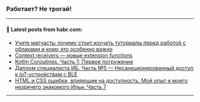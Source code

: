 ### Работает? Не трогай!

---
<!--
#### 🛠️ Technical stack:

![Java](https://img.shields.io/badge/Java-informational?logo=Oracle&style=flat&logoColor=white&color=FF4500)
![Kotlin](https://img.shields.io/badge/Kotlin-informational?logo=Kotlin&style=flat&logoColor=white&color=774D97)
![TS](https://img.shields.io/badge/TypeScript-informational?logo=typeScript&style=flat&logoColor=black&color=017acc)
![Python](https://img.shields.io/badge/Python-informational?logo=Python&style=flat&logoColor=black&color=ffdd54) <br>
![Spring](https://img.shields.io/badge/Spring-informational?logo=Spring&style=flat&logoColor=white&color=6DB33F) 
![SpringBoot](https://img.shields.io/badge/SpringBoot-informational?logo=SpringBoot&style=flat&logoColor=white&color=6DB33F)
![Nest](https://img.shields.io/badge/NestJS-informational?logo=NestJS&style=flat&logoColor=white&color=E0234E) 
![NodeJS](https://img.shields.io/badge/NodeJS-informational?logo=node.js&style=flat&logoColor=white&color=70A760)<br>
![PostgreSQL](https://img.shields.io/badge/PostgreSQL-informational?logo=PostgreSQL&style=flat&logoColor=white&color=DAA520)
![MongoDB](https://img.shields.io/badge/MongoDB-informational?logo=MongoDB&style=flat&logoColor=white&color=870000)
![Apache](https://img.shields.io/badge/Apache-informational?logo=apache&style=flat&logoColor=white&color=f74e28)

___ 


#### 🛠️ Most used languages:

[![Top Langs](https://github-readme-stats-git-master-advtsetting-gmailcom.vercel.app/api/top-langs/?username=zloylis&langs_count=10&hide_title=true&title_color=e6edf3&size_weight=0.5&count_weight=0.5&layout=compact&hide_border=true&theme=dracula)](https://github.com/zloylis)

---
-->

#### 💬 Latest posts from habr.com:

<!-- BLOG-POST-LIST:START -->
- [Учите матчасть: почему стоит изучать туториалы перед работой с облаками и кому это особенно важно](https://habr.com/ru/companies/vk/articles/802957/?utm_source=habrahabr&utm_medium=rss&utm_campaign=802957)
- [Context receivers — новые extension functions](https://habr.com/ru/companies/ozontech/articles/802641/?utm_source=habrahabr&utm_medium=rss&utm_campaign=802641)
- [Kotlin Coroutines. Часть 1: Первое погружение](https://habr.com/ru/companies/reksoft/articles/802353/?utm_source=habrahabr&utm_medium=rss&utm_campaign=802353)
- [Диплом специалиста ИБ. Часть №5 — Несанкционированный доступ к IoT-устройствам с BLE](https://habr.com/ru/articles/792730/?utm_source=habrahabr&utm_medium=rss&utm_campaign=792730)
- [HTML и CSS ошибки, влияющие на доступность. Мой опыт и моего незрячего знакомого Ильи. Часть 7](https://habr.com/ru/companies/ruvds/articles/800593/?utm_source=habrahabr&utm_medium=rss&utm_campaign=800593)
<!-- BLOG-POST-LIST:END -->

---
<!--[![Top Langs](https://github-readme-stats-git-master-advtsetting-gmailcom.vercel.app/api/top-langs/?username=zloylis&langs_count=10&hide_title=false&title_color=e6edf3&size_weight=0.5&count_weight=0.5&layout=compact&hide_border=true&theme=dracula)](https://github.com/zloylis)
![GitHub stats](https://github-readme-stats-git-master-advtsetting-gmailcom.vercel.app/api?username=zloylis&show_icons=true&hide_border=true&theme=dracula&hide_title=true&include_all_commits=true&count_private=true&hide=contribs&hide_rank=true)-->
